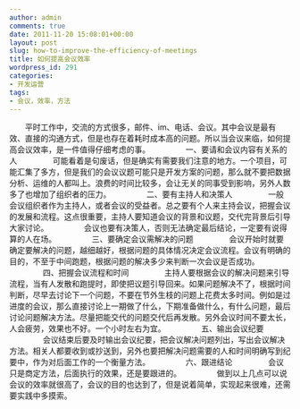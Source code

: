 ```yaml
---
author: admin
comments: true
date: 2011-11-20 15:08:01+00:00
layout: post
slug: how-to-improve-the-efficiency-of-meetings
title: 如何提高会议效率
wordpress_id: 291
categories:
- 开发运营
tags:
- 会议，效率，方法
---
```


　　平时工作中，交流的方式很多，邮件、im、电话、会议。其中会议是最有效、直接的沟通方式，但是也存在着耗时成本高的问题。所以当会议来临，如何提高会议效率，是一件值得仔细考虑的事。
　　
　　一、要请和会议内容有关系的人
　　
　　可能看着是句废话，但是确实有需要我们注意的地方。一个项目，可能汇集了多方，但是我们的会议议题可能只是开发方案的问题，那么就不要把数据分析、运维的人都叫上。浪费的时间比较多，会让无关的同事受到影响，另外人数多了也增加了组织者的压力。
　　
　　二、要有主持人和决策人
　　
　　一般会议组织者作为主持人，或者会议的受益者。总之要有个人来主持会议，把握会议的发展和流程。这点很重要，主持人要知道会议的背景和议题，交代完背景后引导大家讨论。
　　
　　会议也要有决策人，否则无法确定最后结论，一定要有说得算的人在场。
　　
　　三、要确定会议需解决的问题
　　
　　会议开始时就要确定要解决的问题，越细越好，根据问题的具体情况决定会议流程。会议有明确的目的，不至于中间跑题，根据问题的解决多少来判断一次会议是否成功。
　　
　　四、把握会议流程和时间
　　
　　主持人要根据会议的解决问题来引导流程，当有人发散和跑提时，即使把议题引导回来。如果问题解决不了，根据时间判断，尽早去讨论下一个问题，不要在节外生枝的问题上花费太多时间。例如是过进度的会议，那么直接讨论上一期做了什么，下期准备做什么，有什么问题，最后讨论问题解决方法。尽量把能交代的问题交代后再发散。另外会议时间不要太长，人会疲劳，效果也不好。一个小时左右为宜。
　　
　　五、输出会议纪要
　　
　　会议结束后要及时输出会议纪要，把会议解决问题列出，写出会议解决方法。相关人都要收到或抄送到，另外也要把解决问题需要的人和时间明确写到纪要中，作为对后面工作的一个衡量方法。
　　
　　六、跟进结论
　　
　　会议只是商定方法，后面执行的效果，还是要跟进的。
　　
　　做到以上几点可以说会议的效率就很高了，会议的目的也达到了，但是说着简单，实现起来很难，还需要实践中多摸索。
